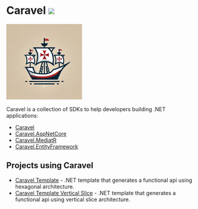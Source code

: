 # Caravel ![](https://github.com/Talento90/Caravel/workflows/Publish/badge.svg)

<img src="https://raw.githubusercontent.com/Talento90/Caravel/master/assets/logo.webp" width="200">

Caravel is a collection of SDKs to help developers building .NET applications:

* [Caravel](./src/Caravel/README.md)
* [Caravel.AspNetCore](./src/Caravel.AspNetCore/README.md)
* [Caravel.MediatR](./src/Caravel.MediatR/README.md)
* [Caravel.EntityFramework](./src/Caravel.EntityFramework/README.md)


## Projects using Caravel

* [Caravel Template](https://github.com/Talento90/Caravel-Template) - .NET template that generates a functional api using hexagonal architecture.
* [Caravel Template Vertical Slice](https://github.com/Talento90/Caravel-Template-Vertical-Slice) - .NET template that generates a functional api using vertical slice architecture.
